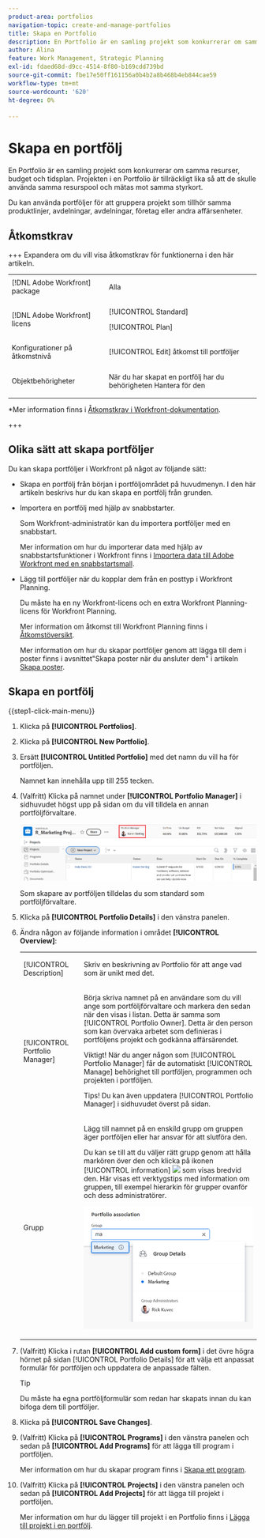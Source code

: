 ```yaml
---
product-area: portfolios
navigation-topic: create-and-manage-portfolios
title: Skapa en Portfolio
description: En Portfolio är en samling projekt som konkurrerar om samma resurser, budget och tidsplan. Projekten i en Portfolio är tillräckligt lika så att de skulle använda samma resurspool och mätas mot samma styrkort.
author: Alina
feature: Work Management, Strategic Planning
exl-id: fdaed68d-d9cc-4514-8f80-b169cdd739bd
source-git-commit: fbe17e50ff161156a0b4b2a8b468b4eb844cae59
workflow-type: tm+mt
source-wordcount: '620'
ht-degree: 0%

---
```


# Skapa en portfölj

<!--Audited: 08/2025-->

En Portfolio är en samling projekt som konkurrerar om samma resurser, budget och tidsplan. Projekten i en Portfolio är tillräckligt lika så att de skulle använda samma resurspool och mätas mot samma styrkort.

Du kan använda portföljer för att gruppera projekt som tillhör samma produktlinjer, avdelningar, avdelningar, företag eller andra affärsenheter.

## Åtkomstkrav

+++ Expandera om du vill visa åtkomstkrav för funktionerna i den här artikeln. 

<table style="table-layout:auto"> 
 <col> 
 <col> 
 <tbody> 
  <tr> 
   <td role="rowheader">[!DNL Adobe Workfront] package</td> 
   <td> <p>Alla</p></td> 
  </tr> 
  <tr> 
   <td role="rowheader">[!DNL Adobe Workfront] licens</td> 
   <td> <p>[!UICONTROL Standard]</p>
   <p>[!UICONTROL Plan] </p> </td> 
  </tr> 
  <tr> 
   <td role="rowheader">Konfigurationer på åtkomstnivå</td> 
   <td> <p>[!UICONTROL Edit] åtkomst till portföljer</p>  </td> 
  </tr> 
  <tr> 
   <td role="rowheader">Objektbehörigheter</td> 
   <td> <p>När du har skapat en portfölj har du behörigheten Hantera för den</p>  </td> 
  </tr> 
 </tbody> 
</table>

*Mer information finns i [Åtkomstkrav i Workfront-dokumentation](/help/quicksilver/administration-and-setup/add-users/access-levels-and-object-permissions/access-level-requirements-in-documentation.md).

+++

<!--Old:

<table style="table-layout:auto"> 
 <col> 
 <col> 
 <tbody> 
  <tr> 
   <td role="rowheader">[!DNL Adobe Workfront] plan*</td> 
   <td> <p>Any</p></td> 
  </tr> 
  <tr> 
   <td role="rowheader">[!DNL Adobe Workfront] license*</td> 
   <td> <p>New: [!UICONTROL Standard]</p>
   <p>Current:[!UICONTROL Plan] </p> </td> 
  </tr> 
  <tr> 
   <td role="rowheader">Access level configurations</td> 
   <td> <p>[!UICONTROL Edit] access to Portfolios</p>  </td> 
  </tr> 
  <tr> 
   <td role="rowheader">Object permissions</td> 
   <td> <p>After you create a portfolio, you have Manage permissions to it, by default</p>  </td> 
  </tr> 
 </tbody> 
</table>

*For information, see [Access requirements in Workfront documentation](/help/quicksilver/administration-and-setup/add-users/access-levels-and-object-permissions/access-level-requirements-in-documentation.md). -->

## Olika sätt att skapa portföljer

Du kan skapa portföljer i Workfront på något av följande sätt:

* Skapa en portfölj från början i portföljområdet på huvudmenyn. I den här artikeln beskrivs hur du kan skapa en portfölj från grunden.

* Importera en portfölj med hjälp av snabbstarter.

  Som Workfront-administratör kan du importera portföljer med en snabbstart.

  Mer information om hur du importerar data med hjälp av snabbstartsfunktioner i Workfront finns i [Importera data till Adobe Workfront med en snabbstartsmall](/help/quicksilver/administration-and-setup/manage-workfront/using-kick-starts/import-data-via-kickstarts.md).

* Lägg till portföljer när du kopplar dem från en posttyp i Workfront Planning.

  Du måste ha en ny Workfront-licens och en extra Workfront Planning-licens för Workfront Planning.

  Mer information om åtkomst till Workfront Planning finns i [Åtkomstöversikt](/help/quicksilver/planning/access/access-overview.md).

  Mer information om hur du skapar portföljer genom att lägga till dem i poster finns i avsnittet&quot;Skapa poster när du ansluter dem&quot; i artikeln [Skapa poster](/help/quicksilver/planning/records/create-records.md).


## Skapa en portfölj

{{step1-click-main-menu}}

1. Klicka på **[!UICONTROL Portfolios]**.
1. Klicka på **[!UICONTROL New Portfolio]**.
1. Ersätt **[!UICONTROL Untitled Portfolio]** med det namn du vill ha för portföljen.

   Namnet kan innehålla upp till 255 tecken.

1. (Valfritt) Klicka på namnet under **[!UICONTROL Portfolio Manager]** i sidhuvudet högst upp på sidan om du vill tilldela en annan portföljförvaltare.

   ![Portfolio-hanterarnamn](assets/portfolio-manager-name-350x51.jpg)

   Som skapare av portföljen tilldelas du som standard som portföljförvaltare.

1. Klicka på **[!UICONTROL Portfolio Details]** i den vänstra panelen.
1. Ändra någon av följande information i området **[!UICONTROL Overview]**:

   <table style="table-layout:auto"> 
    <col> 
    <col> 
    <tbody> 
     <tr> 
      <td role="rowheader">[!UICONTROL Description]</td> 
      <td> <p>Skriv en beskrivning av Portfolio för att ange vad som är unikt med det. </p> </td> 
     </tr> 
     <tr> 
      <td role="rowheader">[!UICONTROL Portfolio Manager]</td> 
      <td> <p>Börja skriva namnet på en användare som du vill ange som portföljförvaltare och markera den sedan när den visas i listan. Detta är samma som [!UICONTROL Portfolio Owner]. Detta är den person som kan övervaka arbetet som definieras i portföljens projekt och godkänna affärsärendet.</p> <p>Viktigt! När du anger någon som [!UICONTROL Portfolio Manager] får de automatiskt [!UICONTROL Manage] behörighet till portföljen, programmen och projekten i portföljen. </p> <p>Tips! Du kan även uppdatera [!UICONTROL Portfolio Manager] i sidhuvudet överst på sidan.</p> </td> 
     </tr> 
     <tr data-mc-conditions=""> 
      <td role="rowheader">Grupp </td> 
      <td> <p>Lägg till namnet på en enskild grupp om gruppen äger portföljen eller har ansvar för att slutföra den. </p> <p>Du kan se till att du väljer rätt grupp genom att hålla markören över den och klicka på ikonen [!UICONTROL information] <img src="assets/info-icon.png"> som visas bredvid den. Här visas ett verktygstips med information om gruppen, till exempel hierarkin för grupper ovanför och dess administratörer.</p> <p data-mc-conditions="QuicksilverOrClassic.Quicksilver"> <img src="assets/group-details-widget-portfolios-350x250.png" style="width: 350;height: 250;"> </p> </td> 
     </tr> 
    </tbody> 
   </table>

1. (Valfritt) Klicka i rutan **[!UICONTROL Add custom form]** i det övre högra hörnet på sidan [!UICONTROL Portfolio Details] för att välja ett anpassat formulär för portföljen och uppdatera de anpassade fälten.

   >[!TIP]
   >
   >Du måste ha egna portföljformulär som redan har skapats innan du kan bifoga dem till portföljer.

1. Klicka på **[!UICONTROL Save Changes]**.
1. (Valfritt) Klicka på **[!UICONTROL Programs]** i den vänstra panelen och sedan på **[!UICONTROL Add Programs]** för att lägga till program i portföljen.

   Mer information om hur du skapar program finns i [Skapa ett program](../../../manage-work/portfolios/create-and-manage-programs/create-program.md).

1. (Valfritt) Klicka på **[!UICONTROL Projects]** i den vänstra panelen och sedan på **[!UICONTROL Add Projects]** för att lägga till projekt i portföljen.

   Mer information om hur du lägger till projekt i en Portfolio finns i [Lägga till projekt i en portfölj](../../../manage-work/portfolios/create-and-manage-portfolios/add-projects-to-portfolios.md).

<!--
<div data-mc-conditions="QuicksilverOrClassic.Draft mode">
<h2>Deactivate a portfolio</h2>
<p data-mc-conditions="QuicksilverOrClassic.Draft mode">(NOTE: drafted this and moved it to their own article: delete-deactivate-portfolios)</p>
<p>When you deactivate a portfolio, you can still access it from the Portfolios area, but it no longer displays in the list of portfolios when users try to add it to a project.</p>
<ol>
<li value="1">Click the <strong>Main Menu</strong> icon <img src="assets/main-menu-icon.png"> in the upper-right corner of Adobe Workfront.</li>
<li value="2">Click <strong>Portfolios</strong> .</li>
<li value="3"> <p>Click the name of the portfolio.</p> </li>
<li value="4" data-mc-conditions="QuicksilverOrClassic.Quicksilver">Click the More menu <img src="assets/more-icon.png"> to the right of the portfolio name, then click <strong>Deactivate Portfolio</strong>.</li>
</ol>
<h2>Delete a portfolio</h2>
<ol>
<li value="1">Click the <strong>Main Menu</strong> icon <img src="assets/main-menu-icon.png"> in the upper-right corner of Adobe Workfront.</li>
<li value="2"> <p>Click <strong>Portfolios</strong> .</p> </li>
<li value="3"> <p>Select the portfolio, then click the Delete icon <img src="assets/delete.png">.</p> </li>
<li value="4"> <p>In the box that appears, click <strong>Yes, Delete It</strong> to confirm.</p> </li>
</ol>
</div>
-->
